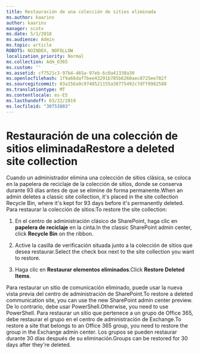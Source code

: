 ```yaml
---
title: Restauración de una colección de sitios eliminada
ms.author: kaarins
author: kaarins
manager: scotv
ms.date: 5/1/2018
ms.audience: Admin
ms.topic: article
ROBOTS: NOINDEX, NOFOLLOW
localization_priority: Normal
ms.collection: Adm_O365
ms.custom: ''
ms.assetid: cf7521c3-97b4-465a-97eb-6c0a41338a30
ms.openlocfilehash: 1f9a66daf7bee43291b785b6260aec8725ee782f
ms.sourcegitcommit: 03a156a9c9740521155a30775492c7dff0982588
ms.translationtype: MT
ms.contentlocale: es-ES
ms.lasthandoff: 03/22/2019
ms.locfileid: "30753803"
---
```

# <a name="restore-a-deleted-site-collection"></a><span data-ttu-id="1f38f-102">Restauración de una colección de sitios eliminada</span><span class="sxs-lookup"><span data-stu-id="1f38f-102">Restore a deleted site collection</span></span>

<span data-ttu-id="1f38f-103">Cuando un administrador elimina una colección de sitios clásica, se coloca en la papelera de reciclaje de la colección de sitios, donde se conserva durante 93 días antes de que se elimine de forma permanente.</span><span class="sxs-lookup"><span data-stu-id="1f38f-103">When an admin deletes a classic site collection, it's placed in the site collection Recycle Bin, where it's kept for 93 days before it's permanently deleted.</span></span> <span data-ttu-id="1f38f-104">Para restaurar la colección de sitios:</span><span class="sxs-lookup"><span data-stu-id="1f38f-104">To restore the site collection:</span></span>
  
1. <span data-ttu-id="1f38f-105">En el centro de administración clásico de SharePoint, haga clic en **papelera de reciclaje** en la cinta.</span><span class="sxs-lookup"><span data-stu-id="1f38f-105">In the classic SharePoint admin center, click **Recycle Bin** on the ribbon.</span></span> 
    
2. <span data-ttu-id="1f38f-106">Active la casilla de verificación situada junto a la colección de sitios que desea restaurar.</span><span class="sxs-lookup"><span data-stu-id="1f38f-106">Select the check box next to the site collection you want to restore.</span></span>
    
3. <span data-ttu-id="1f38f-107">Haga clic en **Restaurar elementos eliminados**.</span><span class="sxs-lookup"><span data-stu-id="1f38f-107">Click **Restore Deleted Items**.</span></span>
    
<span data-ttu-id="1f38f-108">Para restaurar un sitio de comunicación eliminado, puede usar la nueva vista previa del centro de administración de SharePoint.</span><span class="sxs-lookup"><span data-stu-id="1f38f-108">To restore a deleted communication site, you can use the new SharePoint admin center preview.</span></span> <span data-ttu-id="1f38f-109">De lo contrario, debe usar PowerShell.</span><span class="sxs-lookup"><span data-stu-id="1f38f-109">Otherwise, you need to use PowerShell.</span></span> <span data-ttu-id="1f38f-110">Para restaurar un sitio que pertenece a un grupo de Office 365, debe restaurar el grupo en el centro de administración de Exchange.</span><span class="sxs-lookup"><span data-stu-id="1f38f-110">To restore a site that belongs to an Office 365 group, you need to restore the group in the Exchange admin center.</span></span> <span data-ttu-id="1f38f-111">Los grupos se pueden restaurar durante 30 días después de su eliminación.</span><span class="sxs-lookup"><span data-stu-id="1f38f-111">Groups can be restored for 30 days after they're deleted.</span></span>
  

